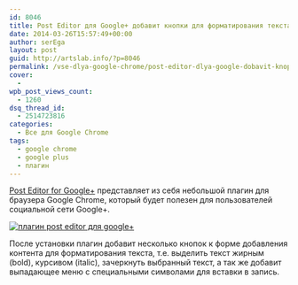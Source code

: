 ```yaml
---
id: 8046
title: Post Editor для Google+ добавит кнопки для форматирования текста
date: 2014-03-26T15:57:49+00:00
author: serEga
layout: post
guid: http://artslab.info/?p=8046
permalink: /vse-dlya-google-chrome/post-editor-dlya-google-dobavit-knopki-dlya-formatirovaniya-teksta/
cover:
  -
wpb_post_views_count:
  - 1260
dsq_thread_id:
  - 2514723816
categories:
  - Все для Google Chrome
tags:
  - google chrome
  - google plus
  - плагин
---
```

[Post Editor for Google+](https://chrome.google.com/webstore/detail/post-editor-for-google%2B/canbakmdapinjpiabkbdgmpenllifmij) представляет из себя небольшой плагин для браузера Google Chrome, который будет полезен для пользователей социальной сети Google+.

[<img src="http://googledrive.com/host/0B9lHVSSSdxdxd0hjdUdmRzY3Tjg/post-editor-plugin-chrome-300x165.jpg" alt="плагин post editor для google+" class="aligncenter size-medium wp-image-8047" srcset="http://googledrive.com/host/0B9lHVSSSdxdxd0hjdUdmRzY3Tjg/post-editor-plugin-chrome-300x165.jpg 300w, http://googledrive.com/host/0B9lHVSSSdxdxd0hjdUdmRzY3Tjg/post-editor-plugin-chrome.jpg 758w" sizes="(max-width: 300px) 100vw, 300px" />](http://googledrive.com/host/0B9lHVSSSdxdxd0hjdUdmRzY3Tjg/post-editor-plugin-chrome.jpg)

После установки плагин добавит несколько кнопок к форме добавления контента для форматирования текста, т.е. выделить текст жирным (bold), курсивом (italic), зачеркнуть выбранный текст, а так же добавит выпадающее меню с специальными символами для вставки в запись.